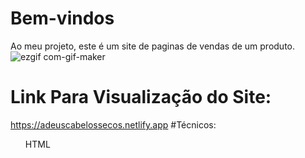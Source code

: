 # Bem-vindos
Ao meu projeto, este é um site de paginas de vendas de um produto.
![ezgif com-gif-maker](https://github.com/Mikex00001/Site2.0/assets/124947898/66c82556-7dad-421c-bf7f-6c2c50513e14)
# Link Para Visualização do Site:
<a>https://adeuscabelossecos.netlify.app</a>
#Técnicos:
<ul> HTML
  
